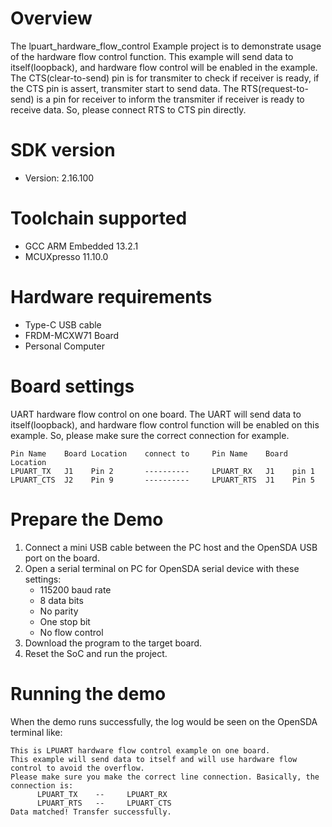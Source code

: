 Overview
========
The lpuart_hardware_flow_control Example project is to demonstrate usage of the hardware flow control function.
This example will send data to itself(loopback), and hardware flow control will be enabled in the example.
The CTS(clear-to-send) pin is for transmiter to check if receiver is ready, if the CTS pin is assert, transmiter start
to send data. The RTS(request-to-send) is a pin for receiver to inform the transmiter if receiver is ready to receive
data. So, please connect RTS to CTS pin directly.

SDK version
===========
- Version: 2.16.100

Toolchain supported
===================
- GCC ARM Embedded  13.2.1
- MCUXpresso  11.10.0

Hardware requirements
=====================
- Type-C USB cable
- FRDM-MCXW71 Board
- Personal Computer

Board settings
==============
UART hardware flow control on one board.
The UART will send data to itself(loopback), and hardware flow control function will be 
enabled on this example. So, please make sure the correct connection for example.

~~~~~~~~~~~~~~~~~~~~~~~~~~~~~~~~~~~~~~~~~~~~~~~~~~~~~~~~~~~~~~~~~~~~~~~~~~~~~~~~~~~~~~~~~
Pin Name    Board Location    connect to     Pin Name    Board Location
LPUART_TX   J1    Pin 2       ----------     LPUART_RX   J1    pin 1
LPUART_CTS  J2    Pin 9       ----------     LPUART_RTS  J1    Pin 5
~~~~~~~~~~~~~~~~~~~~~~~~~~~~~~~~~~~~~~~~~~~~~~~~~~~~~~~~~~~~~~~~~~~~~~~~~~~~~~~~~~~~~~~~~

Prepare the Demo
================
1.  Connect a mini USB cable between the PC host and the OpenSDA USB port on the board.
2.  Open a serial terminal on PC for OpenSDA serial device with these settings:
    - 115200 baud rate
    - 8 data bits
    - No parity
    - One stop bit
    - No flow control
3.  Download the program to the target board.
4.  Reset the SoC and run the project.

Running the demo
================
When the demo runs successfully, the log would be seen on the OpenSDA terminal like:

~~~~~~~~~~~~~~~~~~~~~~~~~~~~~~~~~~~~~~~~
This is LPUART hardware flow control example on one board.
This example will send data to itself and will use hardware flow control to avoid the overflow.
Please make sure you make the correct line connection. Basically, the connection is:
      LPUART_TX    --     LPUART_RX
      LPUART_RTS   --     LPUART_CTS
Data matched! Transfer successfully.
~~~~~~~~~~~~~~~~~~~~~~~~~~~~~~~~~~~~~~~~
